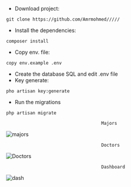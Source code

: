 * Download project:
```
git clone https://github.com/Amrmohmed/////
```
* Install the dependencies:

```
composer install
```
* Copy env. file:
```
copy env.example .env
```
* Create the database SQL and edit .env file
* Key generate:
```
pho artisan key:generate
```
* Run the migrations

```
php artisan migrate
```

                                        Majors

![majors](https://github.com/Amrmohmed/VCare/assets/30378656/87c74fe5-d716-4694-b5b4-d39b0c946a38)

                                        Doctors

![Doctors](https://github.com/Amrmohmed/VCare/assets/30378656/689139b8-2b6e-4d7c-9aa6-77f004e964e4)

                                        Dashboard

![dash](https://github.com/Amrmohmed/VCare/assets/30378656/1f8cab58-9ae9-4cc6-a85d-a062721879b9)

